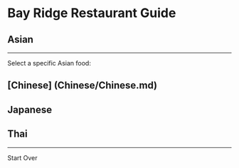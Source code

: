 # Bay Ridge Restaurant Guide
## Asian
---
Select a specific Asian food:
## [Chinese] (Chinese/Chinese.md)
## Japanese
## Thai
---
Start Over

